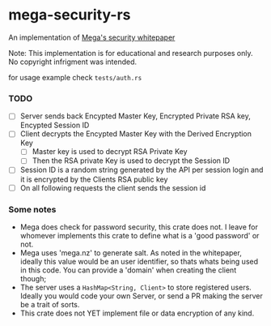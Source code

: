 # mega-security-rs

An implementation of [Mega's security whitepaper](https://mega.nz/SecurityWhitepaper.pdf)

Note: This implementation is for educational and research purposes only. No copyright infrigment was intended.

for usage example check `tests/auth.rs`

### TODO
- [ ] Server sends back Encypted Master Key, Encrypted Private RSA key, Encypted Session ID
- [ ] Client decrypts the Encypted Master Key with the Derived Encryption Key
    - [ ] Master key is used to decrypt RSA Private Key
    - [ ] Then the RSA private Key is used to decrypt the Session ID
- [ ] Session ID is a random string generated by the API per session login and it is encrypted by the Clients RSA public key
- [ ] On all following requests the client sends the session id

### Some notes
- Mega does check for password security, this crate does not. I leave for whomever implements this crate to define what is a 'good password' or not.
- Mega uses 'mega.nz' to generate salt. As noted in the whitepaper, ideally this value would be an user identifier, so thats whats being used in this code. You can provide a 'domain' when creating the client though;
- The server uses a `HashMap<String, Client>` to store registered users. Ideally you would code your own Server, or send a PR making the server be a trait of sorts.
- This crate does not YET implement file or data encryption of any kind.
